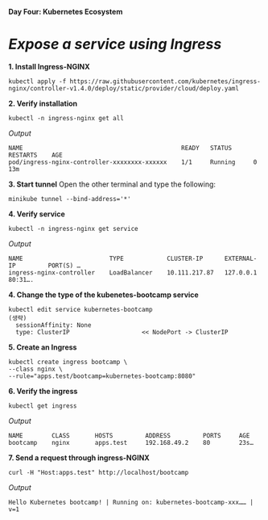 **Day Four: Kubernetes Ecosystem**
# *Expose a service using Ingress*

**1. Install Ingress-NGINX**
```
kubectl apply -f https://raw.githubusercontent.com/kubernetes/ingress-nginx/controller-v1.4.0/deploy/static/provider/cloud/deploy.yaml
```
**2. Verify installation**
```
kubectl -n ingress-nginx get all
```
*Output*
```
NAME                                            READY   STATUS      RESTARTS    AGE
pod/ingress-nginx-controller-xxxxxxxx-xxxxxx    1/1     Running     0           13m
```
**3. Start tunnel**
Open the other terminal and type the following:
```
minikube tunnel --bind-address='*'
```
**4. Verify service**
```
kubectl -n ingress-nginx get service
```
*Output*
```
NAME                        TYPE            CLUSTER-IP      EXTERNAL-IP         PORT(S) …
ingress-nginx-controller    LoadBalancer    10.111.217.87   127.0.0.1           80:31….
```
**4. Change the type of the kubenetes-bootcamp service**
```
kubectl edit service kubernetes-bootcamp
(생략)
  sessionAffinity: None
  type: ClusterIP                    << NodePort -> ClusterIP
```
**5. Create an Ingress**
```
kubectl create ingress bootcamp \
--class nginx \
--rule="apps.test/bootcamp=kubernetes-bootcamp:8080"
```
**6. Verify the ingress**
```
kubectl get ingress
```
*Output*
```
NAME        CLASS       HOSTS         ADDRESS         PORTS     AGE
bootcamp    nginx       apps.test     192.168.49.2    80        23s…
```
**7. Send a request through ingress-NGINX**
```
curl -H "Host:apps.test" http://localhost/bootcamp
```
*Output*
```
Hello Kubernetes bootcamp! | Running on: kubernetes-bootcamp-xxx…… | v=1
```
